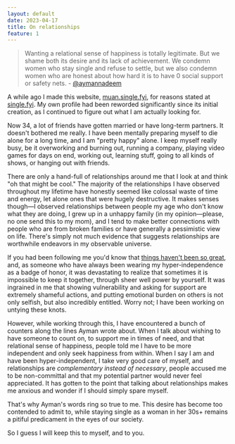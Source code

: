 ```yaml
---
layout: default
date: 2023-04-17
title: On relationships
feature: 1
---
```


> Wanting a relational sense of happiness is totally legitimate. But we shame both its desire and its lack of achievement. We condemn women who stay single and refuse to settle, but we also condemn women who are honest about how hard it is to have 0 social support or safety nets. - [@aymannadeem](https://twitter.com/aymannadeem/status/1548426910400913408)

A while ago I made this website, [muan.single.fyi](https://muan.single.fyi/), for reasons stated at [single.fyi](https://single.fyi). My own profile had been reworded significantly since its initial creation, as I continued to figure out what I am actually looking for.

Now 34, a lot of friends have gotten married or have long-term partners. It doesn't bothered me really. I have been mentally preparing myself to die alone for a long time, and I am "pretty happy" alone. I keep myself really busy, be it overworking and burning out, running a company, playing video games for days on end, working out, learning stuff, going to all kinds of shows, or hanging out with friends.

There are only a hand-full of relationships around me that I look at and think "oh that might be cool." The majority of the relationships I have observed throughout my lifetime have honestly seemed like colossal waste of time and energy, let alone ones that were hugely destructive. It makes senses though—I observed relationships between people my age who don't know what they are doing, I grew up in a unhappy family (in my opinion—please, no one send this to my mom), and I tend to make better connections with people who are from broken families or have generally a pessimistic view on life. There's simply not much evidence that suggests relationships are worthwhile endeavors in my observable universe.

If you had been following me you'd know that [things haven't been so great](/posts/depression), and, as someone who have always been wearing my hyper-independence as a badge of honor, it was devastating to realize that sometimes it is impossible to keep it together, through sheer well power by yourself. It was ingrained in me that showing vulnerability and asking for support are extremely shameful actions, and putting emotional burden on others is not only selfish, but also incredibly entitled. Worry not; I have been working on untying these knots.

However, while working through this, I have encountered a bunch of counters along the lines Ayman wrote about. When I talk about wishing to have someone to count on, to support me in times of need, and that relational sense of happiness, people told me I have to be more independent and only seek happiness from within. When I say I am and have been hyper-independent, I take very good care of myself, and relationships are _complementary instead of necessary_, people accused me to be non-committal and that my potential partner would never feel appreciated. It has gotten to the point that talking about relationships makes me anxious and wonder if I should simply spare myself.

That's why Ayman's words ring so true to me. This desire has become too contended to admit to, while staying single as a woman in her 30s+ remains a pitiful predicament in the eyes of our society. 

So I guess I will keep this to myself, and to you.
